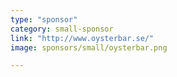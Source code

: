 ```yaml
---
type: "sponsor"
category: small-sponsor
link: "http://www.oysterbar.se/"
image: sponsors/small/oysterbar.png

---
```

